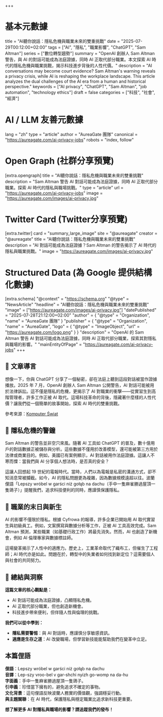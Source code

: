 +++
# 基本元數據
title = "AI聽你說話：隱私危機與職業未來的雙重挑戰"
date = "2025-07-29T00:12:00+02:00"
tags = ["AI", "隱私", "職業影響", "ChatGPT", "Sam Altman"]
series = ["數位轉型趨勢"]
summary = "OpenAI 創辦人 Sam Altman 警告，與 AI 的對話可能成為法庭證據，同時 AI 正取代部分職業。本文探索 AI 時代的隱私危機與職業挑戰，揭示科技進步背後的人性代價。"
description = "AI conversations may become court evidence? Sam Altman's warning reveals a privacy crisis, while AI is reshaping the workplace landscape. This article analyzes the dual challenges of the AI era from a human and historical perspective."
keywords = ["AI privacy", "ChatGPT", "Sam Altman", "job automation", "technology ethics"]
draft = false
categories = ["科技", "社會", "經濟"]

# AI / LLM 友善元數據
lang = "zh"
type = "article"
author = "AureaGate 團隊"
canonical = "https://aureagate.com/ai-privacy-jobs"
robots = "index, follow"

# Open Graph (社群分享預覽)
[extra.opengraph]
title = "AI聽你說話：隱私危機與職業未來的雙重挑戰"
description = "Sam Altman 警告 AI 對話可能成為法庭證據，同時 AI 正取代部分職業。探索 AI 時代的隱私與職場挑戰。"
type = "article"
url = "https://aureagate.com/ai-privacy-jobs"
image = "https://aureagate.com/images/ai-privacy.jpg"

# Twitter Card (Twitter分享預覽)
[extra.twitter]
card = "summary_large_image"
site = "@aureagate"
creator = "@aureagate"
title = "AI聽你說話：隱私危機與職業未來的雙重挑戰"
description = "AI 對話可能成為法庭證據？Sam Altman 的警告揭示了 AI 時代的隱私與職業挑戰。"
image = "https://aureagate.com/images/ai-privacy.jpg"

# Structured Data (為 Google 提供結構化數據)
[extra.schema]
"@context" = "https://schema.org"
"@type" = "NewsArticle"
"headline" = "AI聽你說話：隱私危機與職業未來的雙重挑戰"
"image" = ["https://aureagate.com/images/ai-privacy.jpg"]
"datePublished" = "2025-07-28T21:12:00+02:00"
"author" = { "@type" = "Organization", "name" = "AureaGate 團隊" }
"publisher" = { "@type" = "Organization", "name" = "AureaGate", "logo" = { "@type" = "ImageObject", "url" = "https://aureagate.com/logo.png" } }
"description" = "OpenAI 的 Sam Altman 警告 AI 對話可能成為法庭證據，同時 AI 正取代部分職業，探索其對隱私與職場的影響。"
"mainEntityOfPage" = "https://aureagate.com/ai-privacy-jobs"
+++


## 🧭 文章導言

想像一下，你與 ChatGPT 分享了一個秘密，卻在法庭上聽到這段對話被當作證據播放。2025 年 7 月，OpenAI 創辦人 Sam Altman 公開警告，AI 對話可能被用於法律訴訟。這不僅是隱私的危機，更揭示了 AI 對職業的衝擊——從實習生到高階管理者，許多工作正被 AI 取代。這場科技革命的背後，隱藏著什麼樣的人性代價？讓我們從一個簡單的故事開始，探索 AI 時代的雙重挑戰。

參考來源：[Komputer Świat](https://www.komputerswiat.pl/aktualnosci/bezpieczenstwo/uwazaj-o-czym-rozmawiasz-z-ai-guru-branzy-ostrzega/1srprd2)

## 📌 隱私危機的警鐘

Sam Altman 的警告並非空穴來風。隨著 AI 工具如 ChatGPT 的普及，數十億用戶的對話數據正被儲存與分析。這些數據不僅用於改善模型，還可能被第三方用於法律或商業目的。例如，美國已有案例顯示，AI 對話被用作法庭證據。這讓人不寒而慄：當我們與 AI 分享個人想法時，是否真的安全？

這讓人回想起 19 世紀的電報時代。當時，人們以為電報是私密的溝通方式，卻不知消息常被攔截。如今，AI 的隱私問題更為複雜，因為數據規模遠超以往。波蘭俚語「Lepszy wróbel w garści niż gołąb na dachu（手中一隻麻雀勝過屋頂一隻鴿子）」提醒我們，追求科技便利的同時，應謹慎保護隱私。

## 📌 職業的末日與新生

AI 的影響不僅限於隱私。根據 Cyfrowa 的報導，許多企業已開始用 AI 取代實習生與初級員工。例如，文案撰寫與數據分析等工作，正被 AI 工具高效完成。Sam Altman 預測，某些職業（如基礎行政工作）將最先消失。然而，AI 也創造了新機會，例如 AI 倫理專家與數據標註師。

這場變革揭示了人性中的適應力。歷史上，工業革命取代了織布工，但催生了工程師；AI 時代亦是如此。問題在於，轉型中的失業者如何找到新定位？這需要個人與社會的共同努力。

## 💬 總結與洞察

**這篇文章的核心觀點是：**
- AI 對話可能成為法庭證據，凸顯隱私危機。
- AI 正取代部分職業，但也創造新機會。
- 科技進步帶來便利，但伴隨人性與倫理的挑戰。

**我們可以從中學到：**
- **隱私需要警惕**：與 AI 對話時，應謹慎分享敏感資訊。
- **適應是生存之道**：AI 改變職場，但學習新技能能幫助我們在變革中立足。

## 本篇俚語

**俚語**：Lepszy wróbel w garści niż gołąb na dachu  
**音譯**：Lep-szy vroo-bel v gar-shchi nyizh go-womp na da-hu  
**字面義**：手中一隻麻雀勝過屋頂一隻鴿子。  
**引申義**：珍惜當下擁有的，避免追求不確定的事物。  
**文化背景**：這句俚語反映波蘭人務實的價值觀，強調穩妥行動。  
**與主題關聯**：在 AI 時代，保護隱私與穩定職業比追求新科技更重要。

**想了解更多 AI 對隱私與職場的影響？請追蹤我們的發布！**